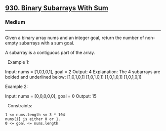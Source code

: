 <h2><a href="https://leetcode.com/problems/binary-subarrays-with-sum/">930. Binary Subarrays With Sum</a></h2><h3>Medium</h3><hr>Given a binary array nums and an integer goal, return the number of non-empty subarrays with a sum goal.

A subarray is a contiguous part of the array.

 
Example 1:

Input: nums = [1,0,1,0,1], goal = 2
Output: 4
Explanation: The 4 subarrays are bolded and underlined below:
[1,0,1,0,1]
[1,0,1,0,1]
[1,0,1,0,1]
[1,0,1,0,1]


Example 2:

Input: nums = [0,0,0,0,0], goal = 0
Output: 15


 
Constraints:


	1 <= nums.length <= 3 * 104
	nums[i] is either 0 or 1.
	0 <= goal <= nums.length
